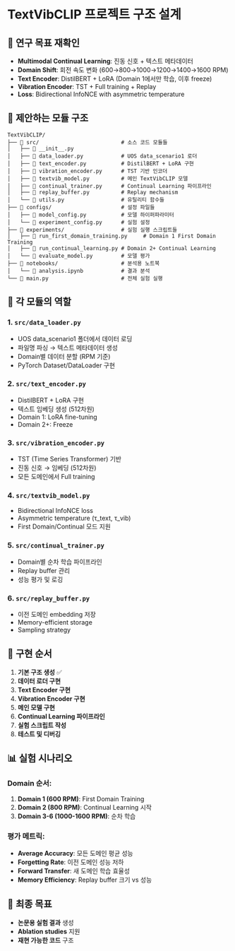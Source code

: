 # TextVibCLIP 프로젝트 구조 설계

## 🎯 연구 목표 재확인
- **Multimodal Continual Learning**: 진동 신호 + 텍스트 메타데이터
- **Domain Shift**: 회전 속도 변화 (600→800→1000→1200→1400→1600 RPM)
- **Text Encoder**: DistilBERT + LoRA (Domain 1에서만 학습, 이후 freeze)
- **Vibration Encoder**: TST + Full training + Replay
- **Loss**: Bidirectional InfoNCE with asymmetric temperature

## 📁 제안하는 모듈 구조

```
TextVibCLIP/
├── 📁 src/                          # 소스 코드 모듈들
│   ├── 📄 __init__.py               
│   ├── 📄 data_loader.py            # UOS data_scenario1 로더
│   ├── 📄 text_encoder.py           # DistilBERT + LoRA 구현
│   ├── 📄 vibration_encoder.py      # TST 기반 인코더
│   ├── 📄 textvib_model.py          # 메인 TextVibCLIP 모델
│   ├── 📄 continual_trainer.py      # Continual Learning 파이프라인
│   ├── 📄 replay_buffer.py          # Replay mechanism
│   └── 📄 utils.py                  # 유틸리티 함수들
├── 📁 configs/                      # 설정 파일들
│   ├── 📄 model_config.py           # 모델 하이퍼파라미터
│   └── 📄 experiment_config.py      # 실험 설정
├── 📁 experiments/                  # 실험 실행 스크립트들
│   ├── 📄 run_first_domain_training.py     # Domain 1 First Domain Training
│   ├── 📄 run_continual_learning.py # Domain 2+ Continual Learning
│   └── 📄 evaluate_model.py         # 모델 평가
├── 📁 notebooks/                    # 분석용 노트북
│   └── 📄 analysis.ipynb            # 결과 분석
└── 📄 main.py                       # 전체 실험 실행
```

## 🔧 각 모듈의 역할

### 1. `src/data_loader.py`
- UOS data_scenario1 폴더에서 데이터 로딩
- 파일명 파싱 → 텍스트 메타데이터 생성
- Domain별 데이터 분할 (RPM 기준)
- PyTorch Dataset/DataLoader 구현

### 2. `src/text_encoder.py`
- DistilBERT + LoRA 구현
- 텍스트 임베딩 생성 (512차원)
- Domain 1: LoRA fine-tuning
- Domain 2+: Freeze

### 3. `src/vibration_encoder.py`
- TST (Time Series Transformer) 기반
- 진동 신호 → 임베딩 (512차원)
- 모든 도메인에서 Full training

### 4. `src/textvib_model.py`
- Bidirectional InfoNCE loss
- Asymmetric temperature (τ_text, τ_vib)
- First Domain/Continual 모드 지원

### 5. `src/continual_trainer.py`
- Domain별 순차 학습 파이프라인
- Replay buffer 관리
- 성능 평가 및 로깅

### 6. `src/replay_buffer.py`
- 이전 도메인 embedding 저장
- Memory-efficient storage
- Sampling strategy

## 🚀 구현 순서

1. **기본 구조 생성** ✅
2. **데이터 로더 구현**
3. **Text Encoder 구현**  
4. **Vibration Encoder 구현**
5. **메인 모델 구현**
6. **Continual Learning 파이프라인**
7. **실험 스크립트 작성**
8. **테스트 및 디버깅**

## 📊 실험 시나리오

### Domain 순서:
1. **Domain 1 (600 RPM)**: First Domain Training
2. **Domain 2 (800 RPM)**: Continual Learning 시작
3. **Domain 3-6 (1000-1600 RPM)**: 순차 학습

### 평가 메트릭:
- **Average Accuracy**: 모든 도메인 평균 성능
- **Forgetting Rate**: 이전 도메인 성능 저하
- **Forward Transfer**: 새 도메인 학습 효율성
- **Memory Efficiency**: Replay buffer 크기 vs 성능

## 🎯 최종 목표
- **논문용 실험 결과** 생성
- **Ablation studies** 지원
- **재현 가능한 코드** 구조
